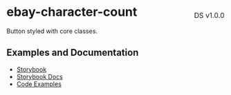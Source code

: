 <h1 style="display: flex; justify-content: space-between; align-items: center;">
    <span>
        ebay-character-count
    </span>
    <span style="font-weight: normal; font-size: medium; margin-bottom: -15px;">
        DS v1.0.0
    </span>
</h1>

Button styled with core classes.

## Examples and Documentation

- [Storybook](https://ebay.github.io/evo-web/ebayui-core/?path=/story/building-blocks-ebay-character-count)
- [Storybook Docs](https://ebay.github.io/evo-web/ebayui-core/?path=/docs/building-blocks-ebay-character-count)
- [Code Examples](https://github.com/eBay/evo-web/tree/main/packages/ebayui-core/src/components/ebay-character-count/examples)
